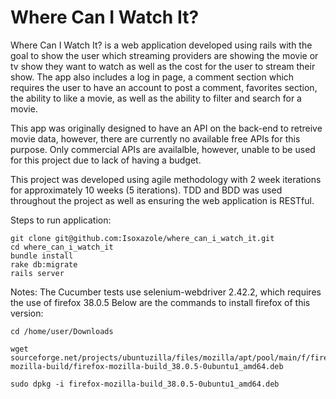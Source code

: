 # Where Can I Watch It?

Where Can I Watch It? is a web application developed using rails with the goal to show the user which streaming providers are showing the movie or tv show they want to watch as well as the cost for the user to stream their show. The app also includes a log in page, a comment section which requires the user to have an account to post a comment, favorites section, the ability to like a movie, as well as the ability to filter and search for a movie.

This app was originally designed to have an API on the back-end to retreive movie data, however, there are currently no available free APIs for this purpose. Only commercial APIs are availalble, however, unable to be used for this project due to lack of having a budget.

This project was developed using agile methodology with 2 week iterations for approximately 10 weeks (5 iterations). TDD and BDD was used throughout the project as well as ensuring the web application is RESTful.


Steps to run application:

    git clone git@github.com:Isoxazole/where_can_i_watch_it.git
    cd where_can_i_watch_it
    bundle install
    rake db:migrate
    rails server

Notes:
The Cucumber tests use selenium-webdriver 2.42.2, which requires the use of firefox 38.0.5
Below are the commands to install firefox of this version:

    cd /home/user/Downloads

    wget sourceforge.net/projects/ubuntuzilla/files/mozilla/apt/pool/main/f/firefox-mozilla-build/firefox-mozilla-build_38.0.5-0ubuntu1_amd64.deb

    sudo dpkg -i firefox-mozilla-build_38.0.5-0ubuntu1_amd64.deb
